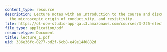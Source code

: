 ```yaml
---
content_type: resource
description: Lecture notes with an introduction to the course and discussion of conductivity,
  the microscopic origin of conductivity, and resistivity.
file: https://ol-ocw-studio-app-qa.s3.amazonaws.com/courses/3-225-electronic-and-mechanical-properties-of-materials-fall-2007/386e36fc0277bd2f6cb8e49e14d0882d_lecture_1.pdf
file_type: application/pdf
resourcetype: Document
title: lecture_1.pdf
uid: 386e36fc-0277-bd2f-6cb8-e49e14d0882d
---
```

